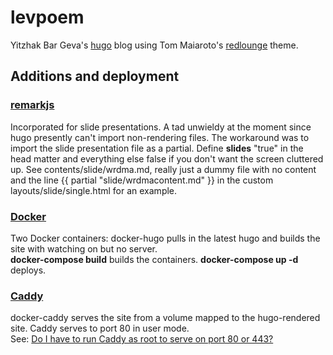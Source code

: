 # levpoem
Yitzhak Bar Geva's [hugo](http://gohugo.io/) blog using Tom Maiaroto's [redlounge](https://github.com/tmaiaroto) theme.

## Additions and deployment

### [remarkjs](http://remarkjs.com/#1)

Incorporated for slide presentations. A tad unwieldy at the moment since hugo presently can't import non-rendering files. The workaround was to import the slide presentation file as a partial. Define __slides__ "true" in the head matter and everything else false if you don't want the screen cluttered up. See contents/slide/wrdma.md, really just a dummy file with no content and the line {{ partial "slide/wrdmacontent.md" }} in the custom layouts/slide/single.html for an example.

### [Docker](https://www.docker.com/)

Two Docker containers: docker-hugo pulls in the latest hugo and builds the site with watching on but no server.  
**docker-compose build** builds the containers. **docker-compose up -d** deploys.  

### [Caddy](https://caddyserver.com/)
docker-caddy serves the site from a volume mapped to the hugo-rendered site. Caddy serves to port 80 in user mode.  
See: [Do I have to run Caddy as root to serve on port 80 or 443?](https://caddyserver.com/docs/faq)
